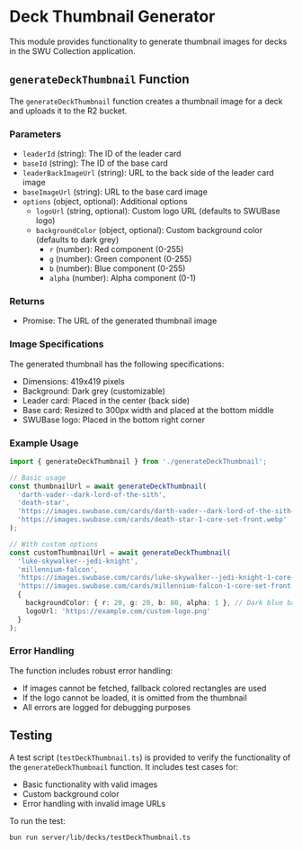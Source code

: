 # Deck Thumbnail Generator

This module provides functionality to generate thumbnail images for decks in the SWU Collection application.

## `generateDeckThumbnail` Function

The `generateDeckThumbnail` function creates a thumbnail image for a deck and uploads it to the R2 bucket.

### Parameters

- `leaderId` (string): The ID of the leader card
- `baseId` (string): The ID of the base card
- `leaderBackImageUrl` (string): URL to the back side of the leader card image
- `baseImageUrl` (string): URL to the base card image
- `options` (object, optional): Additional options
  - `logoUrl` (string, optional): Custom logo URL (defaults to SWUBase logo)
  - `backgroundColor` (object, optional): Custom background color (defaults to dark grey)
    - `r` (number): Red component (0-255)
    - `g` (number): Green component (0-255)
    - `b` (number): Blue component (0-255)
    - `alpha` (number): Alpha component (0-1)

### Returns

- Promise<string>: The URL of the generated thumbnail image

### Image Specifications

The generated thumbnail has the following specifications:
- Dimensions: 419x419 pixels
- Background: Dark grey (customizable)
- Leader card: Placed in the center (back side)
- Base card: Resized to 300px width and placed at the bottom middle
- SWUBase logo: Placed in the bottom right corner

### Example Usage

```typescript
import { generateDeckThumbnail } from './generateDeckThumbnail';

// Basic usage
const thumbnailUrl = await generateDeckThumbnail(
  'darth-vader--dark-lord-of-the-sith',
  'death-star',
  'https://images.swubase.com/cards/darth-vader--dark-lord-of-the-sith-1-core-set-back.webp',
  'https://images.swubase.com/cards/death-star-1-core-set-front.webp'
);

// With custom options
const customThumbnailUrl = await generateDeckThumbnail(
  'luke-skywalker--jedi-knight',
  'millennium-falcon',
  'https://images.swubase.com/cards/luke-skywalker--jedi-knight-1-core-set-back.webp',
  'https://images.swubase.com/cards/millennium-falcon-1-core-set-front.webp',
  {
    backgroundColor: { r: 20, g: 20, b: 80, alpha: 1 }, // Dark blue background
    logoUrl: 'https://example.com/custom-logo.png'
  }
);
```

### Error Handling

The function includes robust error handling:
- If images cannot be fetched, fallback colored rectangles are used
- If the logo cannot be loaded, it is omitted from the thumbnail
- All errors are logged for debugging purposes

## Testing

A test script (`testDeckThumbnail.ts`) is provided to verify the functionality of the `generateDeckThumbnail` function. It includes test cases for:
- Basic functionality with valid images
- Custom background color
- Error handling with invalid image URLs

To run the test:

```bash
bun run server/lib/decks/testDeckThumbnail.ts
```